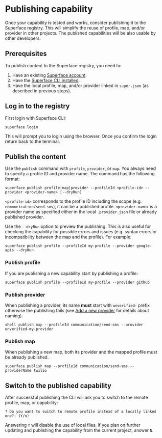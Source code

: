 # Publishing capability

Once your capability is tested and works, consider publishing it to the Superface registry. This will simplify the reuse of profile, map, and/or provider in other projects. The published capabilities will be also usable by other developers.

<!-- TODO: Note about private capabilities / registries -->

## Prerequisites

To publish content to the Superface registry, you need to:

1. Have an existing [Superface account](https://superface.ai/).
2. Have the [Superface CLI installed](./setup-the-environment.md).
3. Have the local profile, map, and/or provider linked in `super.json` (as described in previous steps).


## Log in to the registry

First login with Superface CLI:

```shell
superface login
```

This will prompt you to login using the browser. Once you confirm the login return back to the terminal.

## Publish the content

Use the `publish` command with `profile`, `provider`, or `map`. You always need to specify a profile ID and provider name. The command has the following format:

```shell
superface publish profile|map|provider --profileId <profile-id> --provider <provider-name> [--dryRun]
```

`<profile-id>` corresponds to the profile ID including the scope (e.g. `communication/send-sms`), it can be a published profile. `<provider-name>` is a provider name as specified either in the local `.provider.json` file or already published provider.

Use the `--dryRun` option to preview the publishing. This is also useful for checking the capability for possible errors and issues (e.g. syntax errors or incompatibility between the map and the profile). For example:

```shell
superface publish profile --profileId my-profile --provider google-apis --dryRun
```

### Publish profile

If you are publishing a new capability start by publishing a profile:

```shell
superface publish profile --profileId my-profile --provider github
```

### Publish provider

When publishing a provider, its name **must** start with `unverified-` prefix otherwise the publishing fails (see [Add a new provider](add-new-provider.md) for details about naming).

```
shell publish map --profileId communication/send-sms --provider unverified-my-provider
```


<!-- TODO: Migrating from local provider w/out prefix -->

### Publish map

When publishing a new map, both its provider and the mapped profile must be already published.

```
superface publish map --profileId communication/send-sms --providerName twilio
```

## Switch to the published capability

After successful publishing the CLI will ask you to switch to the remote profile, map, or capability:

```
? Do you want to switch to remote profile instead of a locally linked one?: (Y/n)
```

Answering `Y` will disable the use of local files. If you plan on further updating and publishing the capability from the current project, answer `N`.

<!-- TODO: Notes about versioning & updating -->
